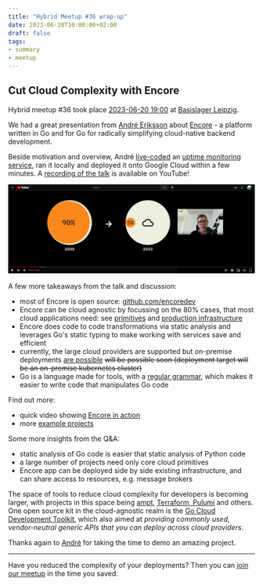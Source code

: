 ```yaml
---
title: "Hybrid Meetup #36 wrap-up"
date: 2023-06-30T10:00:00+02:00
draft: false
tags:
- summary
- meetup
---
```


## Cut Cloud Complexity with Encore

Hybrid meetup #36 took place [2023-06-20
19:00](https://www.meetup.com/leipzig-golang/events/290666177/) at [Basislager
Leipzig](https://www.basislager.co/).

We had a great presentation from [André
Eriksson](https://www.linkedin.com/in/erikssonandre/) about
[Encore](https://encore.dev/) - a platform written in Go and for Go for
radically simplifying cloud-native backend development.

Beside motivation and overview, André [live-coded](https://youtu.be/yYEXDmy3zUA?t=1824) an [uptime monitoring
service](https://github.com/encoredev/examples/tree/main/uptime), ran it
locally and deployed it onto Google Cloud within a few minutes. A [recording of
the talk](https://youtu.be/yYEXDmy3zUA) is available on YouTube!

[![](/images/36-yt-thumb.png)](https://youtu.be/yYEXDmy3zUA)

A few more takeaways from the talk and discussion:

* most of Encore is open source: [github.com/encoredev](https://github.com/encoredev/)
* Encore can be cloud agnostic by focussing on the 80% cases, that most cloud applications need: see [primitives](https://encore.dev/docs/primitives) and [production infrastructure](https://encore.dev/docs/deploy/infra#production-infrastructure)
* Encore does code to code transformations via static analysis and leverages Go's static typing to make working with services save and efficient
* currently, the large cloud providers are supported but on-premise deployments [are possible](https://encore.dev/docs/how-to/import-kubernetes-cluster) <strike>will be possible soon (deployment target will be an on-premise kubernetes cluster) </strike>
* Go is a language made for tools, with a [regular grammar](https://go.dev/talks/2009/go_talk-20091030.pdf#page=14), which makes it easier to write code that manipulates Go code

Find out more:

* quick video showing [Encore in action](https://www.youtube.com/watch?v=IwplIbwJtD0)
* more [example projects](https://github.com/encoredev/examples)

Some more insights from the Q&A:

* static analysis of Go code is easier that static analysis of Python code
* a large number of projects need only core cloud primitives
* Encore app can be deployed side by side existing infrastructure, and can share access to resources, e.g. message brokers

The space of tools to reduce cloud complexity for developers is becoming larger, with
projects in this space being [ampt](https://getampt.com/), [Terraform,
Pulumi](https://encore.dev/docs/other/vs-terraform) and others. One open source kit in the cloud-agnostic realm is the [Go Cloud Development
Toolkit](https://gocloud.dev/), which also aimed at *providing commonly used,
vendor-neutral generic APIs that you can deploy across cloud providers*.

Thanks again to [André](https://www.linkedin.com/in/erikssonandre/) for taking the time to demo an amazing project.

----

Have you reduced the complexity of your deployments? Then you can [join our meetup](https://www.meetup.com/Leipzig-Golang/) in the time you saved.


